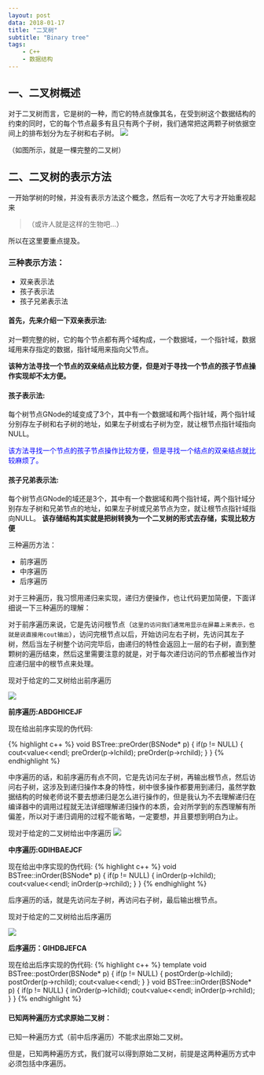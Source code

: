 ```yaml
---
layout: post
data: 2018-01-17
title: "二叉树"
subtitle: "Binary tree"
tags:
    - C++
    - 数据结构
---
```


## 一、二叉树概述

对于二叉树而言，它是树的一种，而它的特点就像其名，在受到树这个数据结构的约束的同时，它的每个节点最多有且只有两个子树，我们通常把这两颗子树依据空间上的排布划分为左子树和右子树。
<img src="/assets/二叉树.jpg">

（如图所示，就是一棵完整的二叉树）

## 二、二叉树的表示方法

一开始学树的时候，并没有表示方法这个概念，然后有一次吃了大亏才开始重视起来
>（或许人就是这样的生物吧...） 

所以在这里要重点提及。

### 三种表示方法：

* 双亲表示法
* 孩子表示法
* 孩子兄弟表示法

#### 首先，先来介绍一下双亲表示法:

对一颗完整的树，它的每个节点都有两个域构成，一个数据域，一个指针域，数据域用来存指定的数据，指针域用来指向父节点。

**该种方法寻找一个节点的双亲结点比较方便，但是对于寻找一个节点的孩子节点操作实现却不太方便。**

#### 孩子表示法:
每个树节点GNode的域变成了3个，其中有一个数据域和两个指针域，两个指针域分别存左子树和右子树的地址，如果左子树或右子树为空，就让根节点指针域指向NULL。
<p style="color:blue">该方法寻找一个节点的孩子节点操作比较方便，但是寻找一个结点的双亲结点就比较麻烦了。</p>

#### 孩子兄弟表示法:
每个树节点GNode的域还是3个，其中有一个数据域和两个指针域，两个指针域分别存左子树和兄弟节点的地址，如果左子树或兄弟节点为空，就让根节点指针域指向NULL。
**该存储结构其实就是把树转换为一个二叉树的形式去存储，实现比较方便**

三种遍历方法：

* 前序遍历
* 中序遍历
* 后序遍历


对于三种遍历，我习惯用递归来实现，递归方便操作，也让代码更加简便，下面详细说一下三种遍历的理解：
  
对于前序遍历来说，它是先访问根节点（`这里的访问我们通常用显示在屏幕上来表示，也就是说直接用cout输出`），访问完根节点以后，开始访问左右子树，先访问其左子树，然后当左子树整个访问完毕后，由递归的特性会返回上一层的右子树，直到整颗树的遍历结束，然后这里需要注意的就是，对于每次递归访问的节点都被当作对应递归层中的根节点来处理。

现对于给定的二叉树给出前序遍历

<img src="/assets/二叉树.jpg">

**前序遍历:ABDGHICEJF**

现在给出前序实现的伪代码:

{% highlight c++ %}
void BSTree<T>::preOrder(BSNode<T>* p)
{
    if(p != NULL)
    {
        cout<<p->value<<endl;
        preOrder(p->lchild);
        preOrder(p->rchild);
    }
}
{% endhighlight %}

中序遍历的话，和前序遍历有点不同，它是先访问左子树，再输出根节点，然后访问右子树，这涉及到递归操作本身的特性，树中很多操作都要用到递归，虽然学数据结构的时候老师说不要去想递归是怎么进行操作的，但是我认为不去理解递归在编译器中的调用过程就无法详细理解递归操作的本质，会对所学到的东西理解有所偏差，所以对于递归调用的过程不能省略，一定要想，并且要想到明白为止。

现对于给定的二叉树给出中序遍历
<img src="/assets/二叉树.jpg">

**中序遍历:GDIHBAEJCF**

现在给出中序实现的伪代码:
{% highlight c++ %}
void BSTree<T>::inOrder(BSNode<T>* p)
{
    if(p != NULL)
    {
        inOrder(p->lchild);
        cout<<p->value<<endl;
        inOrder(p->rchild);
    }
}
{% endhighlight %}

后序遍历的话，就是先访问左子树，再访问右子树，最后输出根节点。

现对于给定的二叉树给出后序遍历

<img src="/assets/二叉树.jpg">

**后序遍历：GIHDBJEFCA**

现在给出后序实现的伪代码:
{% highlight c++ %}
template <class T>
void BSTree<T>::postOrder(BSNode<T>* p)
{
    if(p != NULL)
    {
        postOrder(p->lchild);
        postOrder(p->rchild);
        cout<<p->value<<endl;
    }
}
void BSTree<T>::inOrder(BSNode<T>* p)
{
    if(p != NULL)
    {
        inOrder(p->lchild);
        cout<<p->value<<endl;
        inOrder(p->rchild);
    }
}
{% endhighlight %}

#### 已知两种遍历方式求原始二叉树：
已知一种遍历方式（前中后序遍历）不能求出原始二叉树。

但是，已知两种遍历方式，我们就可以得到原始二叉树，前提是这两种遍历方式中必须包括中序遍历。
